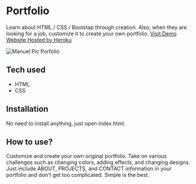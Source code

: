 # Portfolio
 Learn about HTML / CSS / Bootstap through creation. Also, when they are looking for a job, customize it to create your own portfolio.
[Visit Demo Website Hosted by Heroku](https://portfolio-manuel-v.herokuapp.com/)

![Manuel Pic Porfolio](https://user-images.githubusercontent.com/100715740/173933449-343c2cfa-8236-49d3-a49d-3c400ad99bd5.png)


## Tech used
* HTML
* CSS
## Installation
No need to install anything, just open index.html.
## How to use?
Customize and create your own original portfolio. Take on various challenges such as changing colors, adding effects, and changing designs. Just include ABOUT, PROJECTS, and CONTACT information in your portfolio and don't get too complicated. Simple is the best.
